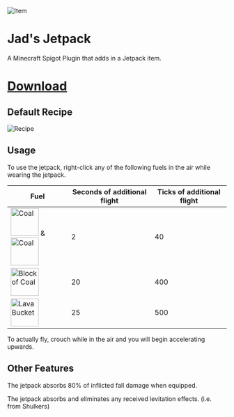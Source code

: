 ![Item](https://i.imgur.com/RVFR87R.png)
# Jad's Jetpack
A Minecraft Spigot Plugin that adds in a Jetpack item.

# [Download](https://github.com/jadc/jads-jetpack/releases)

## Default Recipe
![Recipe](https://i.imgur.com/GXCgQHy.png)

## Usage
To use the jetpack, right-click any of the following fuels in the air while wearing the jetpack.

| Fuel | Seconds of additional flight | Ticks of additional flight |
|------|------------------------------|----------------------------|
| <img src="https://gamepedia.cursecdn.com/minecraft_gamepedia/a/a7/Coal.png" alt="Coal" width="64"/> & <img src="https://gamepedia.cursecdn.com/minecraft_gamepedia/4/4f/Charcoal.png" alt="Coal" width="64"/> | 2 | 40 |
| <img src="https://gamepedia.cursecdn.com/minecraft_gamepedia/8/81/Block_of_Coal.png" alt="Block of Coal" width="64"/> | 20 | 400 |
| <img src="https://gamepedia.cursecdn.com/minecraft_gamepedia/c/cd/Lava_Bucket.png" alt="Lava Bucket" width="64"/> | 25 | 500 |

To actually fly, crouch while in the air and you will begin accelerating upwards.

## Other Features
The jetpack absorbs 80% of inflicted fall damage when equipped.

The jetpack absorbs and eliminates any received levitation effects. (i.e. from Shulkers)
